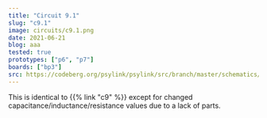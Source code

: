 ```yaml
---
title: "Circuit 9.1"
slug: "c9.1"
image: circuits/c9.1.png
date: 2021-06-21
blog: aaa
tested: true
prototypes: ["p6", "p7"]
boards: ["bp3"]
src: https://codeberg.org/psylink/psylink/src/branch/master/schematics/circuit9.1.sch
---
```


This is identical to {{% link "c9" %}} except for changed
capacitance/inductance/resistance values due to a lack of parts.
